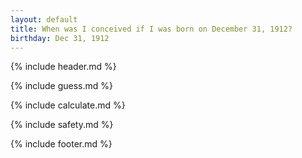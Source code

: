 ```yaml
---
layout: default
title: When was I conceived if I was born on December 31, 1912?
birthday: Dec 31, 1912
---
```


{% include header.md %}

{% include guess.md %}

{% include calculate.md %}

{% include safety.md %}

{% include footer.md %}



